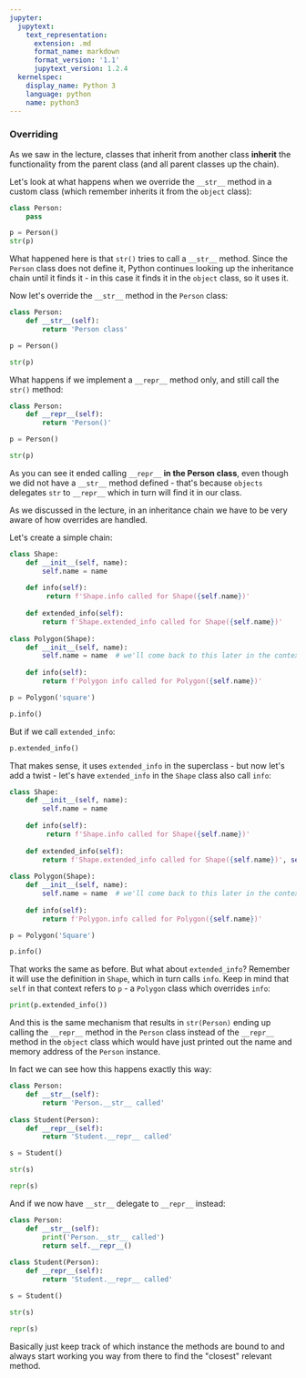 ```yaml
---
jupyter:
  jupytext:
    text_representation:
      extension: .md
      format_name: markdown
      format_version: '1.1'
      jupytext_version: 1.2.4
  kernelspec:
    display_name: Python 3
    language: python
    name: python3
---
```


### Overriding


As we saw in the lecture, classes that inherit from another class **inherit** the functionality from the parent class (and all parent classes up the chain).

Let's look at what happens when we override the `__str__` method in a custom class (which remember inherits it from the `object` class):

```python
class Person:
    pass
```

```python
p = Person()
str(p)
```

What happened here is that `str()` tries to call a `__str__` method. Since the `Person` class does not define it, Python continues looking up the inheritance chain until it finds it - in this case it finds it in the `object` class, so it uses it.


Now let's override the `__str__` method in the `Person` class:

```python
class Person:
    def __str__(self):
        return 'Person class'
```

```python
p = Person()
```

```python
str(p)
```

What happens if we implement a `__repr__` method only, and still call the `str()` method:

```python
class Person:
    def __repr__(self):
        return 'Person()'
```

```python
p = Person()
```

```python
str(p)
```

As you can see it ended calling `__repr__` **in the Person class**, even though we did not have a `__str__` method defined - that's because `objects` delegates `str` to `__repr__` which in turn will find it in our class.


As we discussed in the lecture, in an inheritance chain we have to be very aware of how overrides are handled.


Let's create a simple chain:

```python
class Shape:
    def __init__(self, name):
        self.name = name
        
    def info(self):
         return f'Shape.info called for Shape({self.name})'
    
    def extended_info(self):
        return f'Shape.extended_info called for Shape({self.name})'
    
class Polygon(Shape):
    def __init__(self, name):
        self.name = name  # we'll come back to this later in the context of using the super()
        
    def info(self):
        return f'Polygon info called for Polygon({self.name})'
```

```python
p = Polygon('square')
```

```python
p.info()
```

But if we call `extended_info`:

```python
p.extended_info()
```

That makes sense, it uses `extended_info` in the superclass - but now let's add a twist - let's have `extended_info` in the `Shape` class also call `info`:

```python
class Shape:
    def __init__(self, name):
        self.name = name
        
    def info(self):
         return f'Shape.info called for Shape({self.name})'
    
    def extended_info(self):
        return f'Shape.extended_info called for Shape({self.name})', self.info()
    
class Polygon(Shape):
    def __init__(self, name):
        self.name = name  # we'll come back to this later in the context of using the super()
        
    def info(self):
        return f'Polygon.info called for Polygon({self.name})'
```

```python
p = Polygon('Square')
```

```python
p.info()
```

That works the same as before. But what about `extended_info`? Remember it will use the definition in `Shape`, which in turn calls `info`. Keep in mind that `self` in that context refers to `p` - a `Polygon` class which overrides `info`:

```python
print(p.extended_info())
```

And this is the same mechanism that results in `str(Person)` ending up calling the `__repr__` method in the `Person` class instead of the `__repr__` method in the `object` class which would have just printed out the name and memory address of the `Person` instance.


In fact we can see how this happens exactly this way:

```python
class Person:
    def __str__(self):
        return 'Person.__str__ called'
    
class Student(Person):
    def __repr__(self):
        return 'Student.__repr__ called'
```

```python
s = Student()
```

```python
str(s)
```

```python
repr(s)
```

And if we now have `__str__` delegate to `__repr__` instead:

```python
class Person:
    def __str__(self):
        print('Person.__str__ called')
        return self.__repr__()
    
class Student(Person):
    def __repr__(self):
        return 'Student.__repr__ called'
```

```python
s = Student()
```

```python
str(s)
```

```python
repr(s)
```

Basically just keep track of which instance the methods are bound to and always start working you way from there to find the "closest" relevant method.

```python

```
